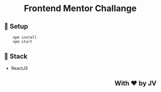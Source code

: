 #   <p align='center'> Frontend Mentor Challange </p>

## :wrench: Setup
```dash
	npm install
	npm start
```

## :memo: Stack

<ul>
	<li>ReactJS</li>
</ul>


## <p align='right'> With :heart: by JV </p> 
